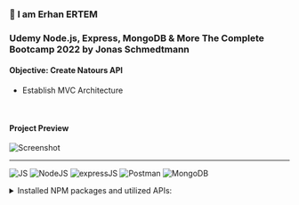 ### 👋 **I am Erhan ERTEM**

### Udemy Node.js, Express, MongoDB & More The Complete Bootcamp 2022 by Jonas Schmedtmann

#### **Objective:** Create Natours API

- Establish MVC Architecture

&emsp;

<!-- #### Link to Project &rarr; [Natours-App](https://natours-app-erhan-ertem.heroku.app) -->

#### Project Preview

![Screenshot](screenshot.gif)

---

![JS](https://img.shields.io/badge/JavaScript-323330?style=flat&logo=javascript&logoColor=F7DF1E) ![NodeJS](https://img.shields.io/badge/Node.js-339933?style=flat&logo=nodedotjs&logoColor=white) ![expressJS](https://img.shields.io/badge/Express.js-000000?style=flat&logo=express&logoColor=white) ![Postman](https://img.shields.io/badge/Postman-FF6C37?style=flat&logo=Postman&logoColor=white) ![MongoDB](https://img.shields.io/badge/MongoDB-4EA94B?style=flat&logo=mongodb&logoColor=white)

<details>
<summary>Installed NPM packages and utilized APIs:</summary>

| Package command          | Package link                                     | Description                                                                                                 |
| ------------------------ | ------------------------------------------------ | ----------------------------------------------------------------------------------------------------------- |
| npm i -g nodemon         | https://www.npmjs.com/package/nodemon            | Nodemon is a helper tool for developing Node.js based applications.                                         |
| npm i -g win-node-env    | https://www.npmjs.com/package/win-node-env       | Run npm scripts on Windows (package.JSON) that set (common) environment variables.                          |
| npm i -g ndb             | https://www.npmjs.com/package/ndb                | An improved debugging experience for Node.js thru ChromeDevTools                                            |
| npm i dotenv             | https://www.npmjs.com/package/dotenv             | Dotenv is a zero-dependency module that loads environment variables from a .env file into process.env       |
| npm i express            | https://www.npmjs.com/package/express            | Fast, unopinionated, minimalist web framework for Node.js                                                   |
| npm i morgan             | https://www.npmjs.com/package/morgan             | HTTP request logger middleware for node terminal.js                                                         |
| npm i mongoose           | https://www.npmjs.com/package/mongoose           | Mongoose is a MongoDB object modeling tool designed to work in an asynchronous environment (MongoDB driver) |
| npm i slugify            | https://www.npmjs.com/package/slugify            | Slugifies the strings                                                                                       |
| npm i validator          | https://www.npmjs.com/package/validator          | A library of string validators and sanitizers                                                               |
| npm i bcryptjs           | https://github.com/dcodeIO/bcrypt.js             | Optimized bcrypt in JavaScript with zero dependencies                                                       |
| npm i jsonwebtoken       | https://www.npmjs.com/package/jsonwebtoken       | An implementation of JSON Web Tokens                                                                        |
| npm i nodemailer         | https://nodemailer.com/about/                    | Send emails from Node.js                                                                                    |
| npm i express-rate-limit | https://www.npmjs.com/package/express-rate-limit | Basic rate-limiting middleware for Express.                                                                 |
| npm i helmet             | https://www.npmjs.com/package/helmet             | Helps you secure your Express apps by setting various HTTP headers.                                         |

</details>

&emsp;
